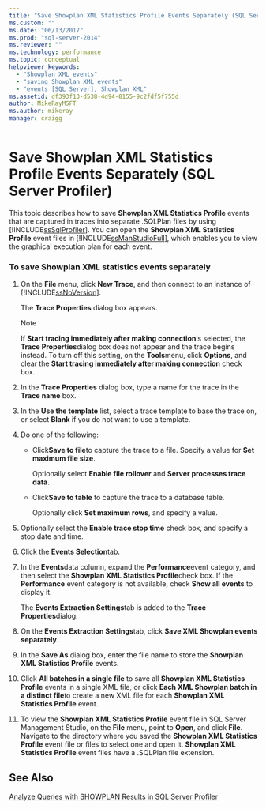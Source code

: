 ```yaml
---
title: "Save Showplan XML Statistics Profile Events Separately (SQL Server Profiler) | Microsoft Docs"
ms.custom: ""
ms.date: "06/13/2017"
ms.prod: "sql-server-2014"
ms.reviewer: ""
ms.technology: performance
ms.topic: conceptual
helpviewer_keywords: 
  - "Showplan XML events"
  - "saving Showplan XML events"
  - "events [SQL Server], Showplan XML"
ms.assetid: df393f13-d538-4d94-8155-9c2fdf5f755d
author: MikeRayMSFT
ms.author: mikeray
manager: craigg
---
```

# Save Showplan XML Statistics Profile Events Separately (SQL Server Profiler)
  This topic describes how to save **Showplan XML Statistics Profile** events that are captured in traces into separate .SQLPlan files by using [!INCLUDE[ssSqlProfiler](../../includes/sssqlprofiler-md.md)]. You can open the **Showplan XML Statistics Profile** event files in [!INCLUDE[ssManStudioFull](../../includes/ssmanstudiofull-md.md)], which enables you to view the graphical execution plan for each event.  
  
### To save Showplan XML statistics events separately  
  
1.  On the **File** menu, click **New Trace**, and then connect to an instance of [!INCLUDE[ssNoVersion](../../includes/ssnoversion-md.md)].  
  
     The **Trace Properties** dialog box appears.  
  
    > [!NOTE]  
    >  If **Start tracing immediately after making connection**is selected, the **Trace Properties**dialog box does not appear and the trace begins instead. To turn off this setting, on the **Tools**menu, click **Options**, and clear the **Start tracing immediately after making connection** check box.  
  
2.  In the **Trace Properties** dialog box, type a name for the trace in the **Trace name** box.  
  
3.  In the **Use the template** list, select a trace template to base the trace on, or select **Blank** if you do not want to use a template.  
  
4.  Do one of the following:  
  
    -   Click**Save to file**to capture the trace to a file. Specify a value for **Set maximum file size**.  
  
         Optionally select **Enable file rollover** and **Server processes trace data**.  
  
    -   Click**Save to table** to capture the trace to a database table.  
  
         Optionally click **Set maximum rows**, and specify a value.  
  
5.  Optionally select the **Enable trace stop time** check box, and specify a stop date and time.  
  
6.  Click the **Events Selection**tab.  
  
7.  In the **Events**data column, expand the **Performance**event category, and then select the **Showplan XML Statistics Profile**check box. If the **Performance** event category is not available, check **Show all events** to display it.  
  
     The **Events Extraction Settings**tab is added to the **Trace Properties**dialog.  
  
8.  On the **Events Extraction Settings**tab, click **Save XML Showplan events separately**.  
  
9. In the **Save As** dialog box, enter the file name to store the **Showplan XML Statistics Profile** events.  
  
10. Click **All batches in a single file** to save all **Showplan XML Statistics Profile** events in a single XML file, or click **Each XML Showplan batch in a distinct file**to create a new XML file for each **Showplan XML Statistics Profile** event.  
  
11. To view the **Showplan XML Statistics Profile** event file in SQL Server Management Studio, on the **File** menu, point to **Open**, and click **File**. Navigate to the directory where you saved the **Showplan XML Statistics Profile** event file or files to select one and open it. **Showplan XML Statistics Profile** event files have a .SQLPlan file extension.  
  
## See Also  
 [Analyze Queries with SHOWPLAN Results in SQL Server Profiler](../../tools/sql-server-profiler/analyze-queries-with-showplan-results-in-sql-server-profiler.md)  
  
  
